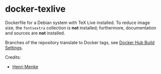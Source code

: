 # docker-texlive

Dockerfile for a Debian system with TeX Live installed.
To reduce image size, the ``fontsextra`` collection is **not** installed;
furthermore, documentation and sources are **not** installed.

Branches of the repository translate to Docker tags, see
[Docker Hub Build Settings](https://hub.docker.com/r/pycnic/texlive/~/settings/automated-builds/).

Credits:
- [Henri Menke](https://github.com/pycnic/tl-docker/tree/57d05320f9541a4d5152e5bb1f57c4953cf061ca/2016)
